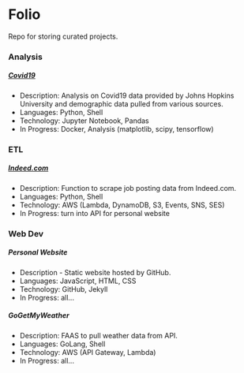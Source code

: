# Folio
Repo for storing curated projects.

### Analysis
##### [Covid19](https://github.com/tsj7ww/folio/tree/master/analysis/covid19)
- Description: Analysis on Covid19 data provided by Johns Hopkins University and demographic data pulled from various sources.
- Languages: Python, Shell
- Technology: Jupyter Notebook, Pandas
- In Progress: Docker, Analysis (matplotlib, scipy, tensorflow)

### ETL
##### [Indeed.com](https://github.com/tsj7ww/folio/tree/master/etl/indeed)
- Description: Function to scrape job posting data from Indeed.com.
- Languages: Python, Shell
- Technology: AWS (Lambda, DynamoDB, S3, Events, SNS, SES)
- In Progress: turn into API for personal website

### Web Dev
##### Personal Website
- Description - Static website hosted by GitHub.
- Languages: JavaScript, HTML, CSS
- Technology: GitHub, Jekyll
- In Progress: all...
##### GoGetMyWeather
- Description: FAAS to pull weather data from API.
- Languages: GoLang, Shell
- Technology: AWS (API Gateway, Lambda)
- In Progress: all...

